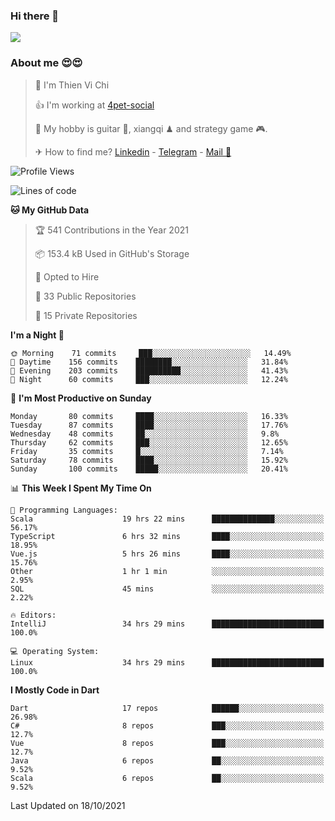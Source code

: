 ### Hi there 👋
![](https://media1.tenor.com/images/9aa4aee77151757a310fcdb4b8fd2a0a/tenor.gif?itemid=12671405)

### About me 😍😍

> 🙎 I'm Thien Vi Chi
> 
> 👍 I'm working at [4pet-social](https://github.com/4pet-social)
>
> 🥞 My hobby is guitar 🎸, xiangqi ♟ and strategy game 🎮.
> 
> ✈ How to find me? [Linkedin](https://www.linkedin.com/in/tvc12/) - [Telegram](https://t.me/yeutham212) - [Mail 📧](mailto:meomeocf98@gmail.com)
> 

<!--START_SECTION:waka-->
![Profile Views](http://img.shields.io/badge/Profile%20Views-8-blue)

![Lines of code](https://img.shields.io/badge/From%20Hello%20World%20I%27ve%20Written-745887%20lines%20of%20code-blue)

**🐱 My GitHub Data** 

> 🏆 541 Contributions in the Year 2021
 > 
> 📦 153.4 kB Used in GitHub's Storage 
 > 
> 💼 Opted to Hire
 > 
> 📜 33 Public Repositories 
 > 
> 🔑 15 Private Repositories  
 > 
**I'm a Night 🦉** 

```text
🌞 Morning    71 commits     ███░░░░░░░░░░░░░░░░░░░░░░   14.49% 
🌆 Daytime    156 commits    ████████░░░░░░░░░░░░░░░░░   31.84% 
🌃 Evening    203 commits    ██████████░░░░░░░░░░░░░░░   41.43% 
🌙 Night      60 commits     ███░░░░░░░░░░░░░░░░░░░░░░   12.24%

```
📅 **I'm Most Productive on Sunday** 

```text
Monday       80 commits     ████░░░░░░░░░░░░░░░░░░░░░   16.33% 
Tuesday      87 commits     ████░░░░░░░░░░░░░░░░░░░░░   17.76% 
Wednesday    48 commits     ██░░░░░░░░░░░░░░░░░░░░░░░   9.8% 
Thursday     62 commits     ███░░░░░░░░░░░░░░░░░░░░░░   12.65% 
Friday       35 commits     █░░░░░░░░░░░░░░░░░░░░░░░░   7.14% 
Saturday     78 commits     ████░░░░░░░░░░░░░░░░░░░░░   15.92% 
Sunday       100 commits    █████░░░░░░░░░░░░░░░░░░░░   20.41%

```


📊 **This Week I Spent My Time On** 

```text
💬 Programming Languages: 
Scala                    19 hrs 22 mins      ██████████████░░░░░░░░░░░   56.17% 
TypeScript               6 hrs 32 mins       ████░░░░░░░░░░░░░░░░░░░░░   18.95% 
Vue.js                   5 hrs 26 mins       ████░░░░░░░░░░░░░░░░░░░░░   15.76% 
Other                    1 hr 1 min          ░░░░░░░░░░░░░░░░░░░░░░░░░   2.95% 
SQL                      45 mins             ░░░░░░░░░░░░░░░░░░░░░░░░░   2.22%

🔥 Editors: 
IntelliJ                 34 hrs 29 mins      █████████████████████████   100.0%

💻 Operating System: 
Linux                    34 hrs 29 mins      █████████████████████████   100.0%

```

**I Mostly Code in Dart** 

```text
Dart                     17 repos            ██████░░░░░░░░░░░░░░░░░░░   26.98% 
C#                       8 repos             ███░░░░░░░░░░░░░░░░░░░░░░   12.7% 
Vue                      8 repos             ███░░░░░░░░░░░░░░░░░░░░░░   12.7% 
Java                     6 repos             ██░░░░░░░░░░░░░░░░░░░░░░░   9.52% 
Scala                    6 repos             ██░░░░░░░░░░░░░░░░░░░░░░░   9.52%

```



 Last Updated on 18/10/2021
<!--END_SECTION:waka-->